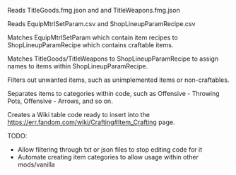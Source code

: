 Reads TitleGoods.fmg.json and and TitleWeapons.fmg.json

Reads EquipMtrlSetParam.csv and ShopLineupParamRecipe.csv

Matches EquipMtrlSetParam which contain item recipes to ShopLineupParamRecipe which contains craftable items.

Matches TitleGoods/TitleWeapons to ShopLineupParamRecipe to assign names to items within ShopLineupParamRecipe.

Filters out unwanted items, such as unimplemented items or non-craftables.

Separates items to categories within code, such as Offensive - Throwing Pots, Offensive - Arrows, and so on.

Creates a Wiki table code ready to insert into the https://err.fandom.com/wiki/Crafting#Item_Crafting page.



TODO:
- Allow filtering through txt or json files to stop editing code for it
- Automate creating item categories to allow usage within other mods/vanilla
